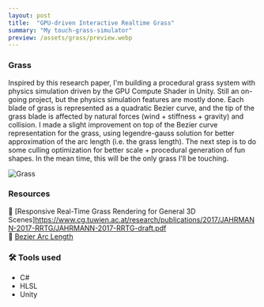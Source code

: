 ```yaml
---
layout: post
title:  "GPU-driven Interactive Realtime Grass"
summary: "My touch-grass-simulator"
preview: /assets/grass/preview.webp
---
```


### Grass 
Inspired by this research paper, I'm building a procedural grass system with physics simulation driven by the GPU Compute Shader in Unity. Still an on-going project, but the physics simulation features are mostly done. Each blade of grass is represented as a quadratic Bezier curve, and the tip of the grass blade is affected by natural forces (wind + stiffness + gravity) and collision. I made a slight improvement on top of the Bezier curve representation for the grass, using legendre-gauss solution for better approximation of the arc length (i.e. the grass length). The next step is to do some culling optimization for better scale + procedural generation of fun shapes. In the mean time, this will be the only grass I'll be touching.

![Grass](/assets/grass/interactive-grass.gif)

### Resources
🔗 [Responsive Real-Time Grass Rendering for General 3D Scenes]https://www.cg.tuwien.ac.at/research/publications/2017/JAHRMANN-2017-RRTG/JAHRMANN-2017-RRTG-draft.pdf \
🔗 [Bezier Arc Length](https://pomax.github.io/bezierinfo/#arclength)

### 🛠️ Tools used
- C#
- HLSL
- Unity